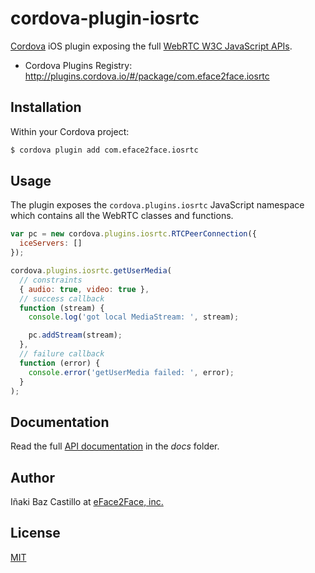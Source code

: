 # cordova-plugin-iosrtc

[Cordova](http://cordova.apache.org/) iOS plugin exposing the full [WebRTC W3C JavaScript APIs](http://www.w3.org/TR/webrtc/).

* Cordova Plugins Registry: http://plugins.cordova.io/#/package/com.eface2face.iosrtc


## Installation

Within your Cordova project:

```bash
$ cordova plugin add com.eface2face.iosrtc
```


## Usage

The plugin exposes the `cordova.plugins.iosrtc` JavaScript namespace which contains all the WebRTC classes and functions.

```javascript
var pc = new cordova.plugins.iosrtc.RTCPeerConnection({
  iceServers: []
});

cordova.plugins.iosrtc.getUserMedia(
  // constraints
  { audio: true, video: true },
  // success callback
  function (stream) {
    console.log('got local MediaStream: ', stream);

    pc.addStream(stream);
  },
  // failure callback
  function (error) {
    console.error('getUserMedia failed: ', error);
  }
);
```



## Documentation

Read the full [API documentation](https://github.com/eface2face/cordova-plugin-iosrtc/blob/master/docs/index.md) in the *docs* folder.


## Author

Iñaki Baz Castillo at [eFace2Face, inc.](http://eface2face.com)


## License

[MIT](./LICENSE)
